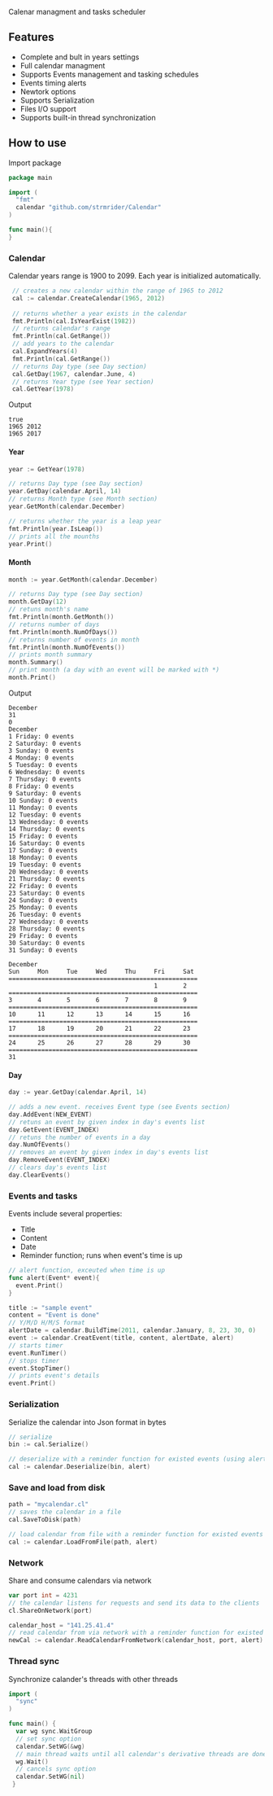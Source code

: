 Calenar managment and tasks scheduler
## Features
* Complete and bult in years settings
* Full calendar managment
* Supports Events management and tasking schedules
* Events timing alerts
* Newtork options
* Supports Serialization
* Files I/O support
* Supports built-in thread synchronization

## How to use
Import package
```Go
package main

import (
  "fmt"
  calendar "github.com/strmrider/Calendar"
)

func main(){
}
```
### Calendar
Calendar years range is 1900 to 2099. Each year is initialized automatically.
```Go
 // creates a new calendar within the range of 1965 to 2012
 cal := calendar.CreateCalendar(1965, 2012)
 
 // returns whether a year exists in the calendar
 fmt.Println(cal.IsYearExist(1982))
 // returns calendar's range
 fmt.Println(cal.GetRange())
 // add years to the calendar
 cal.ExpandYears(4)
 fmt.Println(cal.GetRange())
 // returns Day type (see Day section)
 cal.GetDay(1967, calendar.June, 4)
 // returns Year type (see Year section)
 cal.GetYear(1978)
```
Output
```
true
1965 2012
1965 2017
```
#### Year
```Go
year := GetYear(1978)

// returns Day type (see Day section)
year.GetDay(calendar.April, 14)
// returns Month type (see Month section)
year.GetMonth(calendar.December)

// returns whether the year is a leap year
fmt.Println(year.IsLeap())
// prints all the mounths
year.Print()
```
#### Month
```Go
month := year.GetMonth(calendar.December)

// returns Day type (see Day section)
month.GetDay(12)
// retuns month's name
fmt.Println(month.GetMonth())
// returns number of days
fmt.Println(month.NumOfDays())
// returns number of events in month
fmt.Println(month.NumOfEvents())
// prints month summary
month.Summary()
// print month (a day with an event will be marked with *)
month.Print()
```
Output
```
December
31
0
December
1 Friday: 0 events
2 Saturday: 0 events
3 Sunday: 0 events
4 Monday: 0 events
5 Tuesday: 0 events
6 Wednesday: 0 events
7 Thursday: 0 events
8 Friday: 0 events
9 Saturday: 0 events
10 Sunday: 0 events
11 Monday: 0 events
12 Tuesday: 0 events
13 Wednesday: 0 events
14 Thursday: 0 events
15 Friday: 0 events
16 Saturday: 0 events
17 Sunday: 0 events
18 Monday: 0 events
19 Tuesday: 0 events
20 Wednesday: 0 events
21 Thursday: 0 events
22 Friday: 0 events
23 Saturday: 0 events
24 Sunday: 0 events
25 Monday: 0 events
26 Tuesday: 0 events
27 Wednesday: 0 events
28 Thursday: 0 events
29 Friday: 0 events
30 Saturday: 0 events
31 Sunday: 0 events

December
Sun     Mon     Tue     Wed     Thu     Fri     Sat
====================================================
                                        1       2
====================================================
3       4       5       6       7       8       9
====================================================
10      11      12      13      14      15      16
====================================================
17      18      19      20      21      22      23
====================================================
24      25      26      27      28      29      30
====================================================
31
```
#### Day
```Go
day := year.GetDay(calendar.April, 14)

// adds a new event. receives Event type (see Events section)
day.AddEvent(NEW_EVENT)
// retuns an event by given index in day's events list
day.GetEvent(EVENT_INDEX)
// retuns the number of events in a day
day.NumOfEvents()
// removes an event by given index in day's events list
day.RemoveEvent(EVENT_INDEX)
// clears day's events list
day.ClearEvents()
```
### Events and tasks
Events include several properties:
* Title
* Content
* Date
* Reminder function; runs when event's time is up
```Go
// alert function, exceuted when time is up
func alert(Event* event){
  event.Print()
}

title := "sample event"
content = "Event is done"
// Y/M/D H/M/S format
alertDate = calendar.BuildTime(2011, calendar.January, 8, 23, 30, 0)
event := calendar.CreatEvent(title, content, alertDate, alert)
// starts timer
event.RunTimer()
// stops timer
event.StopTimer()
// prints event's details
event.Print()
```
### Serialization
Serialize the calendar into Json format in bytes
```Go
// serialize
bin := cal.Serialize()

// deserialize with a reminder function for existed events (using alert funcion from previous sections)
cal := calendar.Deserialize(bin, alert)
```
### Save and load from disk
```Go
path = "mycalendar.cl"
// saves the calendar in a file
cal.SaveToDisk(path)

// load calendar from file with a reminder function for existed events (using alert funcion from previous sections)
cal := calendar.LoadFromFile(path, alert)
```
### Network
Share and consume calendars via network
```Go
var port int = 4231
// the calendar listens for requests and send its data to the clients
cl.ShareOnNetwork(port)

calendar_host = "141.25.41.4"
// read calendar from via network with a reminder function for existed events (using alert funcion from previous sections)
newCal := calendar.ReadCalendarFromNetwork(calendar_host, port, alert)
```
### Thread sync
Synchronize calander's threads with other threads
```Go
import (
  "sync"
)

func main() {
  var wg sync.WaitGroup
  // set sync option
  calendar.SetWG(&wg)
  // main thread waits until all calendar's derivative threads are done
  wg.Wait()
  // cancels sync option
  calendar.SetWG(nil)
 }

```
